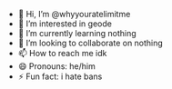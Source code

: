 - 👋 Hi, I’m @whyyouratelimitme
- 👀 I’m interested in geode
- 🌱 I’m currently learning nothing
- 💞️ I’m looking to collaborate on nothing
- 📫 How to reach me idk 
- 😄 Pronouns: he/him
- ⚡ Fun fact: i hate bans

<!---
whyyouratelimitme/whyyouratelimitme is a ✨ special ✨ repository because its `README.md` (this file) appears on your GitHub profile.
You can click the Preview link to take a look at your changes.
--->
